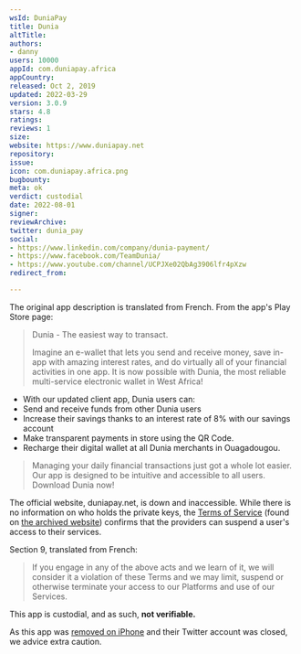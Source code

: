 ```yaml
---
wsId: DuniaPay
title: Dunia
altTitle: 
authors:
- danny
users: 10000
appId: com.duniapay.africa
appCountry: 
released: Oct 2, 2019
updated: 2022-03-29
version: 3.0.9
stars: 4.8
ratings: 
reviews: 1
size: 
website: https://www.duniapay.net
repository: 
issue: 
icon: com.duniapay.africa.png
bugbounty: 
meta: ok
verdict: custodial
date: 2022-08-01
signer: 
reviewArchive: 
twitter: dunia_pay
social:
- https://www.linkedin.com/company/dunia-payment/
- https://www.facebook.com/TeamDunia/
- https://www.youtube.com/channel/UCPJXe02QbAg3906lfr4pXzw
redirect_from: 

---
```


The original app description is translated from French. From the app's Play Store page:

> Dunia - The easiest way to transact.
>
> Imagine an e-wallet that lets you send and receive money, save in-app with amazing interest rates, and do virtually all of your financial activities in one app. It is now possible with Dunia, the most reliable multi-service electronic wallet in West Africa!
>
- With our updated client app, Dunia users can:
- Send and receive funds from other Dunia users
- Increase their savings thanks to an interest rate of 8% with our savings account
- Make transparent payments in store using the QR Code.
- Recharge their digital wallet at all Dunia merchants in Ouagadougou.
>
> Managing your daily financial transactions just got a whole lot easier. Our app is designed to be intuitive and accessible to all users. Download Dunia now!

The official website, duniapay.net, is down and inaccessible. While there is no information on who holds the private keys, the [Terms of Service](https://sites.google.com/duniapay.net/duniapay-conditiondutilisation/accueil) (found on [the archived website](https://web.archive.org/web/20210730185509/https://www.duniapay.net/)) confirms that the providers can suspend a user's access to their services.

Section 9, translated from French:

> If you engage in any of the above acts and we learn of it, we will consider it a violation of these Terms and we may limit, suspend or otherwise terminate your access to our Platforms and use of our Services.

This app is custodial, and as such, **not verifiable.**

As this app was [removed on iPhone](https://apps.apple.com/in/app/duniapay/id1474570971) and their Twitter account was closed, we advice extra caution.